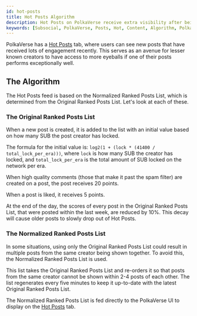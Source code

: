 ```yaml
---
id: hot-posts
title: Hot Posts Algorithm
description: Hot Posts on PolkaVerse receive extra visibility after being frequently engaged with by users on the network.
keywords: [Subsocial, PolkaVerse, Posts, Hot, Content, Algorithm, Polkadot]
---
```


PolkaVerse has a [Hot Posts](https://polkaverse.com/?tab=posts&type=hot&date=week) tab, 
where users can see new posts that have received lots of engagement recently. 
This serves as an avenue for lesser known creators to have access to more eyeballs if one of their posts performs exceptionally well.

## The Algorithm

The Hot Posts feed is based on the Normalized Ranked Posts List, which is determined from the Original Ranked Posts List. Let's look at each of these.

### The Original Ranked Posts List

When a new post is created, it is added to the list with an initial value based on how many SUB the post creator has locked. 

The formula for the initial value is: `log2(1 + (lock * (41400 / total_lock_per_era)))`, 
where `lock` is how many SUB the creator has locked, and `total_lock_per_era` is the total amount of SUB locked on the network per era.

When high quality comments (those that make it past the spam filter) are created on a post, the post receives 20 points.

When a post is liked, it receives 5 points.

At the end of the day, the scores of every post in the Original Ranked Posts List, that were posted within the last week, are reduced by 10%. 
This decay will cause older posts to slowly drop out of Hot Posts.


### The Normalized Ranked Posts List

In some situations, using only the Original Ranked Posts List could result in multiple posts from the same creator being shown together. 
To avoid this, the Normalized Ranked Posts List is used.

This list takes the Original Ranked Posts List and re-orders it so that posts from the same creator cannot be shown within 2-4 posts of each other. 
The list regenerates every five minutes to keep it up-to-date with the latest Original Ranked Posts List.

The Normalized Ranked Posts List is fed directly to the PolkaVerse UI to display on the [Hot Posts](https://polkaverse.com/?tab=posts&type=hot&date=week) tab.


